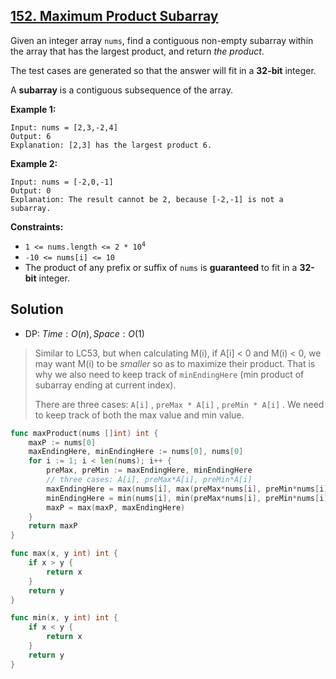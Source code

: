 ## [152. Maximum Product Subarray](https://leetcode.com/problems/maximum-product-subarray/)


Given an integer array `nums`, find a contiguous non-empty subarray within the array that has the largest product, and return _the product_.

The test cases are generated so that the answer will fit in a **32-bit** integer.

A **subarray** is a contiguous subsequence of the array.

**Example 1:**

```
Input: nums = [2,3,-2,4]
Output: 6
Explanation: [2,3] has the largest product 6.
```

**Example 2:**

```
Input: nums = [-2,0,-1]
Output: 0
Explanation: The result cannot be 2, because [-2,-1] is not a subarray.
```

**Constraints:**

*   <code>1 <= nums.length <= 2 * 10<sup>4</sup></code>
*   `-10 <= nums[i] <= 10`
*   The product of any prefix or suffix of `nums` is **guaranteed** to fit in a **32-bit** integer.



## Solution

- DP: $Time: O(n), Space: O(1)$ 

> Similar to LC53, but when calculating M(i), if A[i] < 0 and M(i) < 0, we may want M(i) to be *smaller* so as to maximize their product. That is why we also need to keep track of `minEndingHere` (min product of subarray ending at current index).
>
> There are three cases: `A[i]` , `preMax * A[i]` , `preMin * A[i]` . We need to keep track of both the max value and min value.

```go
func maxProduct(nums []int) int {
    maxP := nums[0]
    maxEndingHere, minEndingHere := nums[0], nums[0]
    for i := 1; i < len(nums); i++ {
        preMax, preMin := maxEndingHere, minEndingHere
        // three cases: A[i], preMax*A[i], preMin*A[i]
        maxEndingHere = max(nums[i], max(preMax*nums[i], preMin*nums[i]))
        minEndingHere = min(nums[i], min(preMax*nums[i], preMin*nums[i]))
        maxP = max(maxP, maxEndingHere)
    }
    return maxP
}

func max(x, y int) int {
    if x > y {
        return x
    }
    return y
}

func min(x, y int) int {
    if x < y {
        return x
    }
    return y
}
```